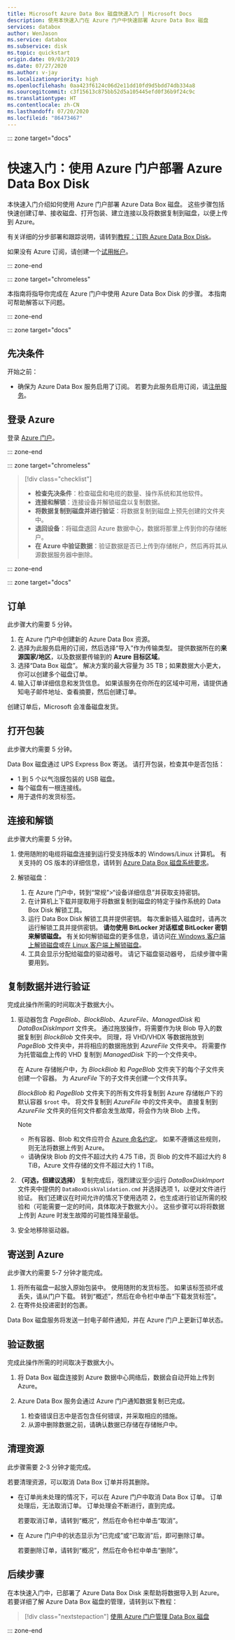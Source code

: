 ```yaml
---
title: Microsoft Azure Data Box 磁盘快速入门 | Microsoft Docs
description: 使用本快速入门在 Azure 门户中快速部署 Azure Data Box 磁盘
services: databox
author: WenJason
ms.service: databox
ms.subservice: disk
ms.topic: quickstart
origin.date: 09/03/2019
ms.date: 07/27/2020
ms.author: v-jay
ms.localizationpriority: high
ms.openlocfilehash: 0aa423f6124c06d2e11dd10fd9d5bdd74db334a8
ms.sourcegitcommit: c3f15613c875bb52d5a105445efd0f36b9f24c9c
ms.translationtype: HT
ms.contentlocale: zh-CN
ms.lasthandoff: 07/20/2020
ms.locfileid: "86473467"
---
```

::: zone target="docs"

# <a name="quickstart-deploy-azure-data-box-disk-using-the-azure-portal"></a>快速入门：使用 Azure 门户部署 Azure Data Box Disk

本快速入门介绍如何使用 Azure 门户部署 Azure Data Box 磁盘。 这些步骤包括快速创建订单、接收磁盘、打开包装、建立连接以及将数据复制到磁盘，以便上传到 Azure。

有关详细的分步部署和跟踪说明，请转到[教程：订购 Azure Data Box Disk](data-box-disk-deploy-ordered.md)。 

如果没有 Azure 订阅，请创建一个[试用帐户](https://wd.azure.cn/pricing/1rmb-trial-full)。

::: zone-end

::: zone target="chromeless"

本指南将指导你完成在 Azure 门户中使用 Azure Data Box Disk 的步骤。 本指南可帮助解答以下问题。

::: zone-end

::: zone target="docs"

## <a name="prerequisites"></a>先决条件

开始之前：

- 确保为 Azure Data Box 服务启用了订阅。 若要为此服务启用订阅，请[注册服务](https://aka.ms/azuredataboxfromdiskdocs)。

## <a name="sign-in-to-azure"></a>登录 Azure

登录 [Azure 门户](https://portal.azure.cn/?feature.canmodifystamps=true&microsoft_azure_expresspod_source=proddoc&Microsoft_Azure_ExpressPod=prod&microsoft_azure_marketplace_ItemHideKey=ExpressPodHidden#create/Microsoft.AzureExpressPod)。

::: zone-end

::: zone target="chromeless"

> [!div class="checklist"]
>
> - **检查先决条件**：检查磁盘和电缆的数量、操作系统和其他软件。
> - **连接和解锁**：连接设备并解锁磁盘以复制数据。
> - **将数据复制到磁盘并进行验证**：将数据复制到磁盘上预先创建的文件夹中。
> - **退回设备**：将磁盘退回 Azure 数据中心，数据将那里上传到你的存储帐户。
> - **在 Azure 中验证数据**：验证数据是否已上传到存储帐户，然后再将其从源数据服务器中删除。

::: zone-end


::: zone target="docs"

## <a name="order"></a>订单

此步骤大约需要 5 分钟。

1. 在 Azure 门户中创建新的 Azure Data Box 资源。 
2. 选择为此服务启用的订阅，然后选择“导入”作为传输类型。 提供数据所在的**来源国家/地区**，以及数据要传输到的 **Azure 目标区域**。
3. 选择“Data Box 磁盘”。 解决方案的最大容量为 35 TB；如果数据大小更大，你可以创建多个磁盘订单。  
4. 输入订单详细信息和发货信息。 如果该服务在你所在的区域中可用，请提供通知电子邮件地址、查看摘要，然后创建订单。

创建订单后，Microsoft 会准备磁盘发货。

## <a name="unpack"></a>打开包装

此步骤大约需要 5 分钟。

Data Box 磁盘通过 UPS Express Box 寄送。 请打开包装，检查其中是否包括：

- 1 到 5 个以气泡膜包装的 USB 磁盘。
- 每个磁盘有一根连接线。
- 用于退件的发货标签。

## <a name="connect-and-unlock"></a>连接和解锁

此步骤大约需要 5 分钟。

1. 使用随附的电缆将磁盘连接到运行受支持版本的 Windows/Linux 计算机。 有关支持的 OS 版本的详细信息，请转到 [Azure Data Box 磁盘系统要求](data-box-disk-system-requirements.md)。 
2. 解锁磁盘：

    1. 在 Azure 门户中，转到“常规”>“设备详细信息”并获取支持密钥。
    2. 在计算机上下载并提取用于将数据复制到磁盘的特定于操作系统的 Data Box Disk 解锁工具。 
    3. 运行 Data Box Disk 解锁工具并提供密钥。 每次重新插入磁盘时，请再次运行解锁工具并提供密钥。 **请勿使用 BitLocker 对话框或 BitLocker 密钥来解锁磁盘。** 有关如何解锁磁盘的更多信息，请访问[在 Windows 客户端上解锁磁盘](data-box-disk-deploy-set-up.md#unlock-disks-on-windows-client)或[在 Linux 客户端上解锁磁盘](data-box-disk-deploy-set-up.md#unlock-disks-on-linux-client)。
    4. 工具会显示分配给磁盘的驱动器号。 请记下磁盘驱动器号， 后续步骤中需要用到。

## <a name="copy-data-and-validate"></a>复制数据并进行验证

完成此操作所需的时间取决于数据大小。

1. 驱动器包含 *PageBlob*、*BlockBlob*、*AzureFile*、*ManagedDisk* 和 *DataBoxDiskImport* 文件夹。 通过拖放操作，将需要作为块 Blob 导入的数据复制到 *BlockBlob* 文件夹中。 同理，将 VHD/VHDX 等数据拖放到 *PageBlob* 文件夹中，并将相应的数据拖放到 *AzureFile* 文件夹中。 将需要作为托管磁盘上传的 VHD 复制到 *ManagedDisk* 下的一个文件夹中。

    在 Azure 存储帐户中，为 *BlockBlob* 和 *PageBlob* 文件夹下的每个子文件夹创建一个容器。 为 *AzureFile* 下的子文件夹创建一个文件共享。

    *BlockBlob* 和 *PageBlob* 文件夹下的所有文件将复制到 Azure 存储帐户下的默认容器 `$root` 中。 将文件复制到 *AzureFile* 中的文件夹中。 直接复制到 *AzureFile* 文件夹的任何文件都会发生故障，将会作为块 Blob 上传。

    > [!NOTE]
    > - 所有容器、Blob 和文件应符合 [Azure 命名约定](data-box-disk-limits.md#azure-block-blob-page-blob-and-file-naming-conventions)。 如果不遵循这些规则，则无法将数据上传到 Azure。
    > - 请确保块 Blob 的文件不超过大约 4.75 TiB，页 Blob 的文件不超过大约 8 TiB，Azure 文件存储的文件不超过大约 1 TiB。

2. **（可选，但建议选择）** 复制完成后，强烈建议至少运行 *DataBoxDiskImport* 文件夹中提供的 `DataBoxDiskValidation.cmd` 并选择选项 1，以便对文件进行验证。 我们还建议在时间允许的情况下使用选项 2，也生成进行验证所需的校验和（可能需要一定的时间，具体取决于数据大小）。 这些步骤可以将将数据上传到 Azure 时发生故障的可能性降至最低。
3. 安全地移除驱动器。

## <a name="ship-to-azure"></a>寄送到 Azure

此步骤大约需要 5-7 分钟才能完成。

1. 将所有磁盘一起放入原始包装中。 使用随附的发货标签。 如果该标签损坏或丢失，请从门户下载。 转到“概述”，然后在命令栏中单击“下载发货标签”。
2. 在寄件处投递密封的包裹。  

Data Box 磁盘服务将发送一封电子邮件通知，并在 Azure 门户上更新订单状态。

## <a name="verify-your-data"></a>验证数据

完成此操作所需的时间取决于数据大小。

1. 将 Data Box 磁盘连接到 Azure 数据中心网络后，数据会自动开始上传到 Azure。
2. Azure Data Box 服务会通过 Azure 门户通知数据复制已完成。
    
    1. 检查错误日志中是否包含任何错误，并采取相应的措施。
    2. 从源中删除数据之前，请确认数据已存储在存储帐户中。

## <a name="clean-up-resources"></a>清理资源

此步骤需要 2-3 分钟才能完成。

若要清理资源，可以取消 Data Box 订单并将其删除。

- 在订单尚未处理的情况下，可以在 Azure 门户中取消 Data Box 订单。 订单处理后，无法取消订单。 订单处理会不断进行，直到完成。

    若要取消订单，请转到“概况”，然后在命令栏中单击“取消”。  

- 在 Azure 门户中的状态显示为“已完成”或“已取消”后，即可删除订单。

    若要删除订单，请转到“概况”，然后在命令栏中单击“删除”。

## <a name="next-steps"></a>后续步骤

在本快速入门中，已部署了 Azure Data Box Disk 来帮助将数据导入到 Azure。 若要详细了解 Azure Data Box 磁盘的管理，请转到以下教程：

> [!div class="nextstepaction"]
> [使用 Azure 门户管理 Data Box 磁盘](data-box-portal-ui-admin.md)

::: zone-end
